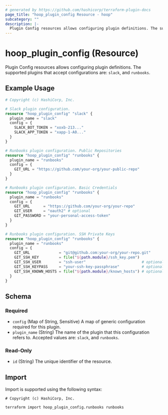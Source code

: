 ```yaml
---
# generated by https://github.com/hashicorp/terraform-plugin-docs
page_title: "hoop_plugin_config Resource - hoop"
subcategory: ""
description: |-
  Plugin Config resources allows configuring plugin definitions. The supported plugins that accept configurations are: slack, and runbooks.
---
```


# hoop_plugin_config (Resource)

Plugin Config resources allows configuring plugin definitions. The supported plugins that accept configurations are: `slack`, and `runbooks`.

## Example Usage

```terraform
# Copyright (c) HashiCorp, Inc.

# Slack plugin configuration.
resource "hoop_plugin_config" "slack" {
  plugin_name = "slack"
  config = {
    SLACK_BOT_TOKEN = "xoxb-213..."
    SLACK_APP_TOKEN = "xapp-1-A0..."
  }
}

# Runbooks plugin configuration. Public Repositories
resource "hoop_plugin_config" "runbooks" {
  plugin_name = "runbooks"
  config = {
    GIT_URL = "https://github.com/your-org/your-public-repo"
  }
}

# Runbooks plugin configuration. Basic Credentials
resource "hoop_plugin_config" "runbooks" {
  plugin_name = "runbooks"
  config = {
    GIT_URL      = "https://github.com/your-org/your-repo"
    GIT_USER     = "oauth2" # optional
    GIT_PASSWORD = "your-personal-access-token"
  }
}

# Runbooks plugin configuration. SSH Private Keys
resource "hoop_plugin_config" "runbooks" {
  plugin_name = "runbooks"
  config = {
    GIT_URL             = "git@github.com:your-org/your-repo.git"
    GIT_SSH_KEY         = file("${path.module}/ssh_key.pem")
    GIT_SSH_USER        = "ssh-user"                         # optional
    GIT_SSH_KEYPASS     = "your-ssh-key-passphrase"          # optional
    GIT_SSH_KNOWN_HOSTS = file("${path.module}/known_hosts") # optional
  }
}
```

<!-- schema generated by tfplugindocs -->
## Schema

### Required

- `config` (Map of String, Sensitive) A map of generic configuration required for this plugin.
- `plugin_name` (String) The name of the plugin that this configuration refers to. Accepted values are: `slack`, and `runbooks`.

### Read-Only

- `id` (String) The unique identifier of the resource.

## Import

Import is supported using the following syntax:

```shell
# Copyright (c) HashiCorp, Inc.

terraform import hoop_plugin_config.runbooks runbooks
```
